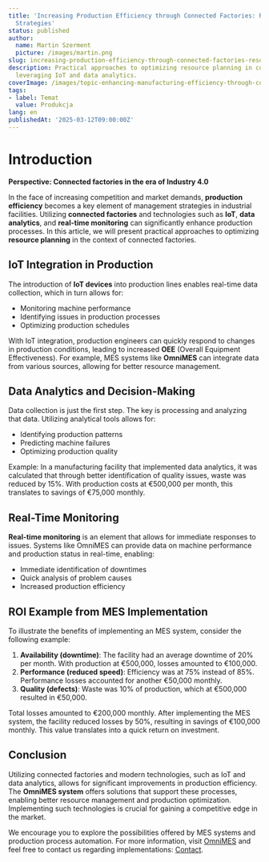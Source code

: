 ```yaml
---
title: 'Increasing Production Efficiency through Connected Factories: Resource Planning
  Strategies'
status: published
author:
  name: Martin Szerment
  picture: /images/martin.png
slug: increasing-production-efficiency-through-connected-factories-resource-planning-strategies
description: Practical approaches to optimizing resource planning in connected factories,
  leveraging IoT and data analytics.
coverImage: /images/topic-enhancing-manufacturing-efficiency-through-connected-factories-strategies-for-resource-planning-and-industrial-con.png
tags:
- label: Temat
  value: Produkcja
lang: en
publishedAt: '2025-03-12T09:00:00Z'
---
```

# Introduction

**Perspective: Connected factories in the era of Industry 4.0**

In the face of increasing competition and market demands, **production efficiency** becomes a key element of management strategies in industrial facilities. Utilizing **connected factories** and technologies such as **IoT**, **data analytics**, and **real-time monitoring** can significantly enhance production processes. In this article, we will present practical approaches to optimizing **resource planning** in the context of connected factories.

## IoT Integration in Production

The introduction of **IoT devices** into production lines enables real-time data collection, which in turn allows for:
- Monitoring machine performance
- Identifying issues in production processes
- Optimizing production schedules

With IoT integration, production engineers can quickly respond to changes in production conditions, leading to increased **OEE** (Overall Equipment Effectiveness). For example, MES systems like **OmniMES** can integrate data from various sources, allowing for better resource management.

## Data Analytics and Decision-Making

Data collection is just the first step. The key is processing and analyzing that data. Utilizing analytical tools allows for:
- Identifying production patterns
- Predicting machine failures
- Optimizing production quality

Example: In a manufacturing facility that implemented data analytics, it was calculated that through better identification of quality issues, waste was reduced by 15%. With production costs at €500,000 per month, this translates to savings of €75,000 monthly.

## Real-Time Monitoring

**Real-time monitoring** is an element that allows for immediate responses to issues. Systems like OmniMES can provide data on machine performance and production status in real-time, enabling:
- Immediate identification of downtimes
- Quick analysis of problem causes
- Increased production efficiency

## ROI Example from MES Implementation

To illustrate the benefits of implementing an MES system, consider the following example:

1. **Availability (downtime)**: The facility had an average downtime of 20% per month. With production at €500,000, losses amounted to €100,000.
2. **Performance (reduced speed)**: Efficiency was at 75% instead of 85%. Performance losses accounted for another €50,000 monthly.
3. **Quality (defects)**: Waste was 10% of production, which at €500,000 resulted in €50,000.

Total losses amounted to €200,000 monthly. After implementing the MES system, the facility reduced losses by 50%, resulting in savings of €100,000 monthly. This value translates into a quick return on investment.

## Conclusion

Utilizing connected factories and modern technologies, such as IoT and data analytics, allows for significant improvements in production efficiency. The **OmniMES system** offers solutions that support these processes, enabling better resource management and production optimization. Implementing such technologies is crucial for gaining a competitive edge in the market.

We encourage you to explore the possibilities offered by MES systems and production process automation. For more information, visit [OmniMES](https://www.omnimes.com/en/project) and feel free to contact us regarding implementations: [Contact](https://www.omnimes.com/en/contact).
